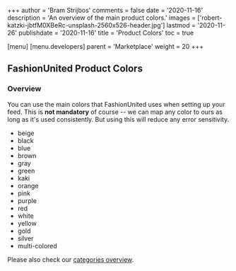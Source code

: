 +++
author = 'Bram Strijbos'
comments = false
date = '2020-11-16'
description = 'An overview of the main product colors.'
images = ['robert-katzki-jbtfM0XBeRc-unsplash-2560x526-header.jpg']
lastmod = '2020-11-26'
publishdate = '2020-11-16'
title = 'Product Colors'
toc = true

[menu]
  [menu.developers]
    parent = 'Marketplace'
    weight = 20
+++

## FashionUnited Product Colors

### Overview

You can use the main colors that FashionUnited uses when setting up your feed.
This is **not mandatory** of course -- we can map any color to ours as long as
it's used consistently. But using this will reduce any error sensitivity.

- beige
- black
- blue
- brown
- gray
- green
- kaki
- orange
- pink
- purple
- red
- white
- yellow
- gold
- silver
- multi-colored

Please also check our
[categories overview](https://developer.fashionunited.com/docs/marketplace/categories).
